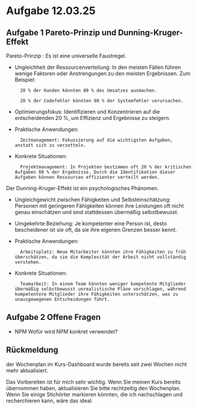 # Aufgabe 12.03.25

## Aufgabe 1 Pareto-Prinzip und Dunning-Kruger-Effekt

Pareto-Prinzip : Es ist eine universelle Faustregel.

- Ungleichheit der Ressourcenverteilung: In den meisten Fällen führen wenige Faktoren oder Anstrengungen zu den meisten Ergebnissen. Zum Beispiel:

        20 % der Kunden könnten 80 % des Umsatzes ausmachen.

        20 % der Codefehler könnten 80 % der Systemfehler verursachen.

- Optimierungsfokus: Identifizieren und Konzentrieren auf die entscheidenden 20 %, um Effizienz und Ergebnisse zu steigern.

- Praktische Anwendungen:

        Zeitmanagement: Fokussierung auf die wichtigsten Aufgaben, anstatt sich zu verzetteln.

- Konkrete Situationen:

        Projektmanagement: In Projekten bestimmen oft 20 % der kritischen Aufgaben 80 % der Ergebnisse. Durch die Identifikation dieser Aufgaben können Ressourcen effizienter verteilt werden.

Der Dunning-Kruger-Effekt ist ein psychologisches Phänomen.

- Ungleichgewicht zwischen Fähigkeiten und Selbsteinschätzung: Personen mit geringeren Fähigkeiten können ihre Leistungen oft nicht genau einschätzen und sind stattdessen übermäßig selbstbewusst.

- Umgekehrte Beziehung: Je kompetenter eine Person ist, desto bescheidener ist sie oft, da sie ihre eigenen Grenzen besser kennt.

- Praktische Anwendungen:

        Arbeitsplatz: Neue Mitarbeiter könnten ihre Fähigkeiten zu früh überschätzen, da sie die Komplexität der Arbeit nicht vollständig verstehen.

- Konkrete Situationen:

        Teamarbeit: In einem Team könnten weniger kompetente Mitglieder übermäßig selbstbewusst unrealistische Pläne vorschlagen, während kompetentere Mitglieder ihre Fähigkeiten unterschätzen, was zu unausgewogenen Entscheidungen führt.

## Aufgabe 2 Offene Fragen

- NPM  Wofür wird NPM konkret verwendet?

## Rückmeldung

der Wochenplan im Kurs-Dashboard wurde bereits seit zwei Wochen nicht mehr aktualisiert.

Das Vorbereiten ist für mich sehr wichtig. Wenn Sie meinen Kurs bereits übernommen haben, aktualisieren Sie bitte rechtzeitig den Wochenplan. Wenn Sie einige  Stichörter markieren könnten, die ich nachschlagen und recherchieren kann, wäre das ideal.
